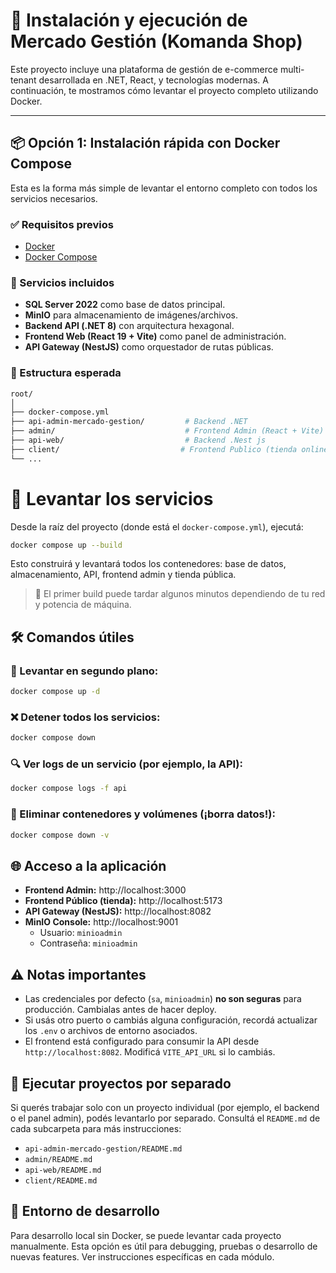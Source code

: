 # 🚀 Instalación y ejecución de Mercado Gestión (Komanda Shop)

Este proyecto incluye una plataforma de gestión de e-commerce multi-tenant desarrollada en .NET, React, y tecnologías modernas. A continuación, te mostramos cómo levantar el proyecto completo utilizando Docker.

---

## 📦 Opción 1: Instalación rápida con Docker Compose

Esta es la forma más simple de levantar el entorno completo con todos los servicios necesarios.

### ✅ Requisitos previos

- [Docker](https://www.docker.com/)
- [Docker Compose](https://docs.docker.com/compose/)

### 🔧 Servicios incluidos

- **SQL Server 2022** como base de datos principal.
- **MinIO** para almacenamiento de imágenes/archivos.
- **Backend API (.NET 8)** con arquitectura hexagonal.
- **Frontend Web (React 19 + Vite)** como panel de administración.
- **API Gateway (NestJS)** como orquestador de rutas públicas.

### 📂 Estructura esperada

```bash
root/
│
├── docker-compose.yml
├── api-admin-mercado-gestion/         # Backend .NET
├── admin/                             # Frontend Admin (React + Vite)
├── api-web/                           # Backend .Nest js
├── client/                           # Frontend Publico (tienda online) - (React + vite + ssr)
└── ...
```

# 🚀 Levantar los servicios

Desde la raíz del proyecto (donde está el `docker-compose.yml`), ejecutá:

```bash
docker compose up --build
```

Esto construirá y levantará todos los contenedores: base de datos, almacenamiento, API, frontend admin y tienda pública.

> 🧠 El primer build puede tardar algunos minutos dependiendo de tu red y potencia de máquina.

## 🛠️ Comandos útiles

### 🔄 Levantar en segundo plano:

```bash
docker compose up -d
```

### ❌ Detener todos los servicios:

```bash
docker compose down
```

### 🔍 Ver logs de un servicio (por ejemplo, la API):

```bash
docker compose logs -f api
```

### 🧹 Eliminar contenedores y volúmenes (¡borra datos!):

```bash
docker compose down -v
```

## 🌐 Acceso a la aplicación

- **Frontend Admin:** http://localhost:3000
- **Frontend Público (tienda):** http://localhost:5173
- **API Gateway (NestJS):** http://localhost:8082
- **MinIO Console:** http://localhost:9001
  - Usuario: `minioadmin`
  - Contraseña: `minioadmin`

## ⚠️ Notas importantes

- Las credenciales por defecto (`sa`, `minioadmin`) **no son seguras** para producción. Cambialas antes de hacer deploy.
- Si usás otro puerto o cambiás alguna configuración, recordá actualizar los `.env` o archivos de entorno asociados.
- El frontend está configurado para consumir la API desde `http://localhost:8082`. Modificá `VITE_API_URL` si lo cambiás.

## 📁 Ejecutar proyectos por separado

Si querés trabajar solo con un proyecto individual (por ejemplo, el backend o el panel admin), podés levantarlo por separado. Consultá el `README.md` de cada subcarpeta para más instrucciones:

- `api-admin-mercado-gestion/README.md`
- `admin/README.md`
- `api-web/README.md`
- `client/README.md`

## 🧪 Entorno de desarrollo

Para desarrollo local sin Docker, se puede levantar cada proyecto manualmente. Esta opción es útil para debugging, pruebas o desarrollo de nuevas features. Ver instrucciones específicas en cada módulo.